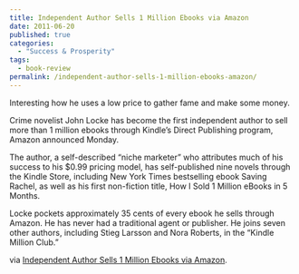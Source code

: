 ```yaml
---
title: Independent Author Sells 1 Million Ebooks via Amazon
date: 2011-06-20
published: true
categories:
  - "Success & Prosperity"
tags:
  - book-review
permalink: /independent-author-sells-1-million-ebooks-amazon/
---
```

Interesting how he uses a low price to gather fame and make some money.

Crime novelist John Locke has become the first independent author to sell more than 1 million ebooks through Kindle’s Direct Publishing program, Amazon announced Monday.

The author, a self-described “niche marketer” who attributes much of his success to his $0.99 pricing model, has self-published nine novels through the Kindle Store, including New York Times bestselling ebook Saving Rachel, as well as his first non-fiction title, How I Sold 1 Million eBooks in 5 Months.

Locke pockets approximately 35 cents of every ebook he sells through Amazon. He has never had a traditional agent or publisher. He joins seven other authors, including Stieg Larsson and Nora Roberts, in the “Kindle Million Club.”

via [Independent Author Sells 1 Million Ebooks via Amazon](http://mashable.com/2011/06/20/john-locke-1-million-ebooks/).
